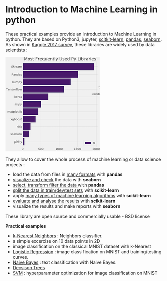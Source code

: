 # Introduction to Machine Learning in python

These practical examples provide an introduction to Machine Learning in python. They are based on Python3, jupyter, [scitkit-learn](http://scikit-learn.org/), [pandas](http://pandas.pydata.org/), [seaborn](https://seaborn.pydata.org/). As shown in [Kaggle 2017 survey](https://www.kaggle.com/ash316/novice-to-grandmaster), these libraries are widely used by data scientists :

![](images/kaggle_survey_lib.png)


They allow to cover the whole process of machine learning or data science projects : 

* load the data from files in [many formats](http://pandas.pydata.org/pandas-docs/stable/io.html)  with **pandas**
* [visualize and check](https://seaborn.pydata.org/tutorial/distributions.html#visualizing-pairwise-relationships-in-a-dataset) the data with **seaborn** 
* [select, transform filter the data ](http://pandas.pydata.org/pandas-docs/stable/indexing.html) with **pandas**
* [split the data in train/dev/test sets](http://scikit-learn.org/stable/modules/generated/sklearn.model_selection.train_test_split.html) with **scikit-learn**
* apply [many types of  machine learning algorithms](http://scikit-learn.org/stable/) with **scikit-learn**
* [evaluate and analyse the results](http://scikit-learn.org/stable/modules/model_evaluation.html#model-evaluation) with **scikit-learn**
* visualize  the results and make reports with **seaborn** 


These library are open source and commercially usable - BSD license

**Practical examples**

* [k-Nearest Neighbors](python/kNN.html) : Neighbors classifier. 
 * a simple excercise on 10 data points in 2D
 * image classification on the classical MNIST dataset with k-Nearest 
* [Logistic Regression](python/logistic_regression.html) : image classification on MNIST and training/testing curves.
* [Naive Bayes](python/naivebayes_text.html) : text classification with Naive Bayes.
* [Decsison Trees](python/decision_trees.html)
* [SVM](python/svm.html) : hyperparameter optimization for image classification on MNIST
